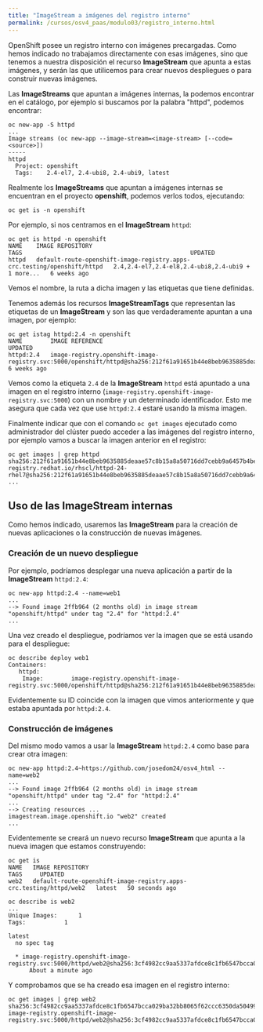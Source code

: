 ```yaml
---
title: "ImageStream a imágenes del registro interno"
permalink: /cursos/osv4_paas/modulo03/registro_interno.html
---
```


OpenShift posee un registro interno con imágenes precargadas. Como hemos indicado no trabajamos directamente con esas imágenes, sino que tenemos a nuestra disposición el recurso **ImageStream** que apunta a estas imágenes, y serán las que utilicemos para crear nuevos despliegues o para construir nuevas imágenes.

Las **ImageStreams** que apuntan a imágenes internas, la podemos encontrar en el catálogo, por ejemplo si buscamos por la palabra "httpd", podemos encontrar:

    oc new-app -S httpd
    ...
    Image streams (oc new-app --image-stream=<image-stream> [--code=<source>])
    -----
    httpd
      Project: openshift
      Tags:    2.4-el7, 2.4-ubi8, 2.4-ubi9, latest

Realmente los **ImageStreams** que apuntan a imágenes internas se encuentran en el proyecto **openshift**, podemos verlos todos, ejecutando:

    oc get is -n openshift

Por ejemplo, si nos centramos en el **ImageStream** `httpd`:

    oc get is httpd -n openshift
    NAME    IMAGE REPOSITORY                                                          TAGS                                                UPDATED
    httpd   default-route-openshift-image-registry.apps-crc.testing/openshift/httpd   2.4,2.4-el7,2.4-el8,2.4-ubi8,2.4-ubi9 + 1 more...   6 weeks ago

Vemos el nombre, la ruta a dicha imagen y las etiquetas que tiene definidas.

Tenemos además los recursos **ImageStreamTags** que representan las etiquetas de un **ImageStream** y son las que verdaderamente apuntan a una imagen, por ejemplo:

    oc get istag httpd:2.4 -n openshift
    NAME        IMAGE REFERENCE                                                                                                                            UPDATED
    httpd:2.4   image-registry.openshift-image-registry.svc:5000/openshift/httpd@sha256:212f61a91651b44e8beb9635885deaae57c8b15a8a50716dd7cebb9a6457b4be   6 weeks ago

Vemos como la etiqueta `2.4` de la **ImageStream** `httpd` está apuntado a una imagen en el registro interno (`image-registry.openshift-image-registry.svc:5000`) con un nombre y un determinado identificador. Esto me asegura que cada vez que use `httpd:2.4` estaré usando la misma imagen.

Finalmente indicar que con el comando `oc get images` ejecutado como administrador del clúster puedo acceder a las imágenes del registro interno, por ejemplo vamos a buscar la imagen anterior en el registro:

    oc get images | grep httpd
    sha256:212f61a91651b44e8beb9635885deaae57c8b15a8a50716dd7cebb9a6457b4be   registry.redhat.io/rhscl/httpd-24-rhel7@sha256:212f61a91651b44e8beb9635885deaae57c8b15a8a50716dd7cebb9a6457b4be
    ...
    
## Uso de las ImageStream internas

Como hemos indicado, usaremos las **ImageStream** para la creación de nuevas aplicaciones o la construcción de nuevas imágenes. 

### Creación de un nuevo despliegue

Por ejemplo, podríamos desplegar una nueva aplicación a partir de la **ImageStream** `httpd:2.4`:

    oc new-app httpd:2.4 --name=web1
    ...
    --> Found image 2ffb964 (2 months old) in image stream "openshift/httpd" under tag "2.4" for "httpd:2.4"
    ...

Una vez creado el despliegue, podríamos ver la imagen que se está usando para el despliegue:

    oc describe deploy web1
    Containers:
       httpd:
        Image:        image-registry.openshift-image-registry.svc:5000/openshift/httpd@sha256:212f61a91651b44e8beb9635885deaae57c8b15a8a50716dd7cebb9a6457b4be

Evidentemente su ID coincide con la imagen que vimos anteriormente y que estaba apuntada por `httpd:2.4`.

### Construcción de imágenes

Del mismo modo vamos a usar la **ImageStream** `httpd:2.4` como base para crear otra imagen:

    oc new-app httpd:2.4~https://github.com/josedom24/osv4_html --name=web2
    ...
    --> Found image 2ffb964 (2 months old) in image stream "openshift/httpd" under tag "2.4" for "httpd:2.4"
    ...
    --> Creating resources ...
    imagestream.image.openshift.io "web2" created
    ...

Evidentemente se creará un nuevo recurso **ImageStream** que apunta a la nueva imagen que estamos construyendo:

    oc get is
    NAME   IMAGE REPOSITORY                                                     TAGS     UPDATED
    web2   default-route-openshift-image-registry.apps-crc.testing/httpd/web2   latest   50 seconds ago

    oc describe is web2
    ...
    Unique Images:		1
    Tags:			1

    latest
      no spec tag

      * image-registry.openshift-image-registry.svc:5000/httpd/web2@sha256:3cf4982cc9aa5337afdce8c1fb6547bcca029ba32bb8065f62ccc6350da50499
          About a minute ago

Y comprobamos que se ha creado esa imagen en el registro interno:

    oc get images | grep web2
    sha256:3cf4982cc9aa5337afdce8c1fb6547bcca029ba32bb8065f62ccc6350da50499   image-registry.openshift-image-registry.svc:5000/httpd/web2@sha256:3cf4982cc9aa5337afdce8c1fb6547bcca029ba32bb8065f62ccc6350da50499
